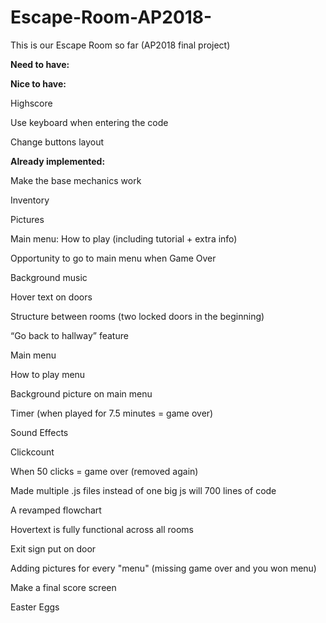 # Escape-Room-AP2018-
This is our Escape Room so far (AP2018 final project)



**Need to have:**


**Nice to have:**

Highscore

Use keyboard when entering the code

Change buttons layout


**Already implemented:**

Make the base mechanics work

Inventory

Pictures

Main menu: How to play (including tutorial + extra info)

Opportunity to go to main menu when Game Over

Background music

Hover text on doors

Structure between rooms (two locked doors in the beginning)

“Go back to hallway” feature 

Main menu

How to play menu

Background picture on main menu

Timer (when played for 7.5 minutes = game over)

Sound Effects

Clickcount

When 50 clicks = game over (removed again)

Made multiple .js files instead of one big js will 700 lines of code

A revamped flowchart

Hovertext is fully functional across all rooms

Exit sign put on door

Adding pictures for every "menu" (missing game over and you won menu)

Make a final score screen

Easter Eggs
